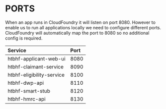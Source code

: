 # PORTS
When an app runs in CloudFoundry it will listen on port 8080. 
However to enable us to run all applications locally we need to configure different ports.
CloudFoundry will automatically map the port to 8080 so no additional config is required.

| Service                   | Port |
|:--------------------------|:-----|
| htbhf-applicant-web-ui    | 8080 |
| htbhf-claimant-service    | 8090 |
| htbhf-eligibility-service | 8100 |
| htbhf-dwp-api             | 8110 |
| htbhf-smart-stub          | 8120 |
| htbhf-hmrc-api            | 8130 |
